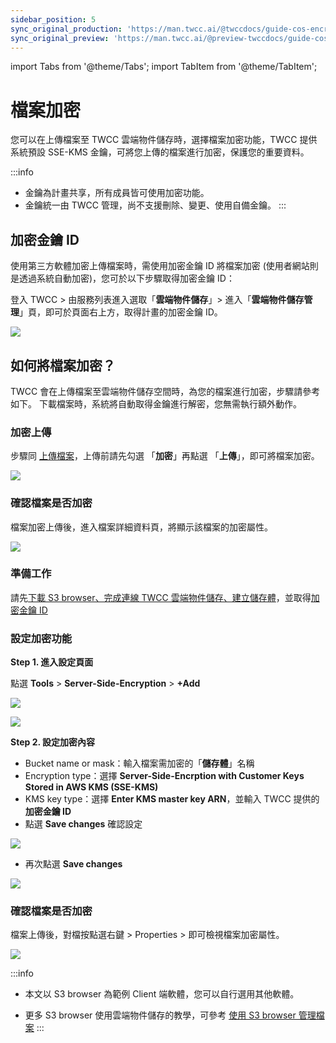 ```yaml
---
sidebar_position: 5
sync_original_production: 'https://man.twcc.ai/@twccdocs/guide-cos-encryption-zh' 
sync_original_preview: 'https://man.twcc.ai/@preview-twccdocs/guide-cos-encryption-zh'
---
```


import Tabs from '@theme/Tabs';
import TabItem from '@theme/TabItem';

# 檔案加密

您可以在上傳檔案至 TWCC 雲端物件儲存時，選擇檔案加密功能，TWCC 提供系統預設 SSE-KMS 金鑰，可將您上傳的檔案進行加密，保護您的重要資料。

:::info
- 金鑰為計畫共享，所有成員皆可使用加密功能。
- 金鑰統一由 TWCC 管理，尚不支援刪除、變更、使用自備金鑰。
:::

## 加密金鑰 ID

使用第三方軟體加密上傳檔案時，需使用加密金鑰 ID 將檔案加密 (使用者網站則是透過系統自動加密)，您可於以下步驟取得加密金鑰 ID：

登入 TWCC > 由服務列表進入選取「**雲端物件儲存**」> 進入「**雲端物件儲存管理**」頁，即可於頁面右上方，取得計畫的加密金鑰 ID。


![](https://cos.twcc.ai/SYS-MANUAL/uploads/upload_e2778ea43b6b700eb72ef66ec11fc6a4.png)



## 如何將檔案加密？

TWCC 會在上傳檔案至雲端物件儲存空間時，為您的檔案進行加密，步驟請參考如下。
下載檔案時，系統將自動取得金鑰進行解密，您無需執行額外動作。


<!-- 1 start -->

<Tabs>
  <TabItem value="TWCC 入口網站" label="TWCC 入口網站" default>



### 加密上傳

步驟同 [<ins>上傳檔案</ins>](upload-download-files-create-folders.md#上傳檔案)，上傳前請先勾選 「**加密**」再點選 「**上傳**」，即可將檔案加密。

![](https://i.imgur.com/fCSF7DS.png)


### 確認檔案是否加密


檔案加密上傳後，進入檔案詳細資料頁，將顯示該檔案的加密屬性。


![](https://cos.twcc.ai/SYS-MANUAL/uploads/upload_f9eb8db05b7c2a46281e52fa139cb711.png)



 </TabItem>
  <TabItem value="第三方軟體：S3 browser" label="第三方軟體：S3 browser">


### 準備工作


請先[<ins>下載 S3 browser、完成連線 TWCC 雲端物件儲存、建立儲存體</ins>](../manage-with-clients/s3-browser.md)，並取得[加密金鑰 ID](#加密金鑰-id)



### 設定加密功能


**Step 1. 進入設定頁面**

點選 **Tools** > **Server-Side-Encryption** > **+Add**

![](https://cos.twcc.ai/SYS-MANUAL/uploads/upload_4828b14743452f78d82e199429e0eb94.png)


![](https://cos.twcc.ai/SYS-MANUAL/uploads/upload_ceacfeaf972f12ddfb327fef7e180e65.png)


**Step 2. 設定加密內容**

- Bucket name or mask：輸入檔案需加密的「**儲存體**」名稱
- Encryption type：選擇 **Server-Side-Encrption with Customer Keys Stored in AWS KMS (SSE-KMS)**
- KMS key type：選擇 **Enter KMS master key ARN**，並輸入 TWCC 提供的 **加密金鑰 ID**
- 點選 **Save changes** 確認設定

![](https://cos.twcc.ai/SYS-MANUAL/uploads/upload_e0c48a902bdf32348014b2b2fac25efc.png)

- 再次點選 **Save changes** 

![](https://cos.twcc.ai/SYS-MANUAL/uploads/upload_8ccb461736610db73e310b16c5e5fb5d.png)



### 確認檔案是否加密

檔案上傳後，對檔按點選右鍵 > Properties > 即可檢視檔案加密屬性。

![](https://cos.twcc.ai/SYS-MANUAL/uploads/upload_e38b3b62d64c3a5fdecdd2ae7b476b09.png)


:::info
- 本文以 S3 browser 為範例 Client 端軟體，您可以自行選用其他軟體。
- 更多 S3 browser 使用雲端物件儲存的教學，可參考 [<ins>使用 S3 browser 管理檔案</ins>](../manage-with-clients/s3-browser.md#儲存體檔案管理)
:::

  </TabItem>
</Tabs>
